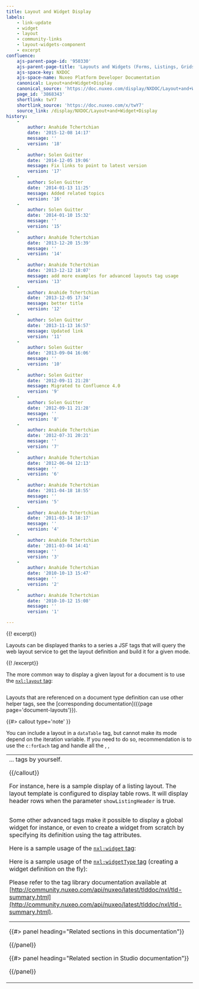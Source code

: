 ```yaml
---
title: Layout and Widget Display
labels:
    - link-update
    - widget
    - layout
    - community-links
    - layout-widgets-component
    - excerpt
confluence:
    ajs-parent-page-id: '950330'
    ajs-parent-page-title: 'Layouts and Widgets (Forms, Listings, Grids)'
    ajs-space-key: NXDOC
    ajs-space-name: Nuxeo Platform Developer Documentation
    canonical: Layout+and+Widget+Display
    canonical_source: 'https://doc.nuxeo.com/display/NXDOC/Layout+and+Widget+Display'
    page_id: '3868343'
    shortlink: twY7
    shortlink_source: 'https://doc.nuxeo.com/x/twY7'
    source_link: /display/NXDOC/Layout+and+Widget+Display
history:
    - 
        author: Anahide Tchertchian
        date: '2015-12-08 14:17'
        message: ''
        version: '18'
    - 
        author: Solen Guitter
        date: '2014-12-05 19:06'
        message: Fix links to point to latest version
        version: '17'
    - 
        author: Solen Guitter
        date: '2014-01-13 11:25'
        message: Added related topics
        version: '16'
    - 
        author: Solen Guitter
        date: '2014-01-10 15:32'
        message: ''
        version: '15'
    - 
        author: Anahide Tchertchian
        date: '2013-12-20 15:39'
        message: ''
        version: '14'
    - 
        author: Anahide Tchertchian
        date: '2013-12-12 18:07'
        message: add more examples for advanced layouts tag usage
        version: '13'
    - 
        author: Anahide Tchertchian
        date: '2013-12-05 17:34'
        message: better title
        version: '12'
    - 
        author: Solen Guitter
        date: '2013-11-13 16:57'
        message: Updated link
        version: '11'
    - 
        author: Solen Guitter
        date: '2013-09-04 16:06'
        message: ''
        version: '10'
    - 
        author: Solen Guitter
        date: '2012-09-11 21:28'
        message: Migrated to Confluence 4.0
        version: '9'
    - 
        author: Solen Guitter
        date: '2012-09-11 21:28'
        message: ''
        version: '8'
    - 
        author: Anahide Tchertchian
        date: '2012-07-31 20:21'
        message: ''
        version: '7'
    - 
        author: Anahide Tchertchian
        date: '2012-06-04 12:13'
        message: ''
        version: '6'
    - 
        author: Anahide Tchertchian
        date: '2011-04-18 18:55'
        message: ''
        version: '5'
    - 
        author: Anahide Tchertchian
        date: '2011-03-14 18:17'
        message: ''
        version: '4'
    - 
        author: Anahide Tchertchian
        date: '2011-03-04 14:41'
        message: ''
        version: '3'
    - 
        author: Anahide Tchertchian
        date: '2010-10-13 15:47'
        message: ''
        version: '2'
    - 
        author: Anahide Tchertchian
        date: '2010-10-12 15:08'
        message: ''
        version: '1'

---
```

{{! excerpt}}

Layouts can be displayed thanks to a series a JSF tags that will query the web layout service to get the layout definition and build it for a given mode.

{{! /excerpt}}

The more common way to display a given layout for a document is to use the [`nxl:layout` tag](http://community.nuxeo.com/api/nuxeo/7.1/tlddoc/nxl/layout.html):

```

```

Layouts that are referenced on a document type definition can use other helper tags, see the [corresponding documentation]({{page page='document-layouts'}}).

{{#> callout type='note' }}

You can include a layout in a `dataTable` tag, but cannot make its mode depend on the iteration variable. If you need to do so, recommendation is to use the `c:forEach` tag and handle all the <table>, <tr>, <td>... tags by yourself.

{{/callout}}

For instance, here is a sample display of a listing layout. The layout template is configured to display table rows. It will display header rows when the parameter&nbsp;`showListingHeader` is true.

```

```

Some other advanced tags make it possible to display a global widget for instance, or even to create a widget from scratch by specifying its definition using the tag attributes.

Here is a sample usage of the [`nxl:widget` tag](http://community.nuxeo.com/api/nuxeo/7.1/tlddoc/nxl/widget.html):

Here is a sample usage of the [`nxl:widgetType` tag](http://community.nuxeo.com/api/nuxeo/7.1/tlddoc/nxl/widgetType.html) (creating a widget definition on the fly):

Please refer to the tag library documentation available at [http://community.nuxeo.com/api/nuxeo/latest/tlddoc/nxl/tld-summary.html](http://community.nuxeo.com/api/nuxeo/latest/tlddoc/nxl/tld-summary.html).

* * *

<div class="row" data-equalizer="" data-equalize-on="medium">

<div class="column medium-6">{{#> panel heading="Related sections in this documentation"}}

{{/panel}}

</div>

<div class="column medium-6">{{#> panel heading="Related section in Studio documentation"}}

{{/panel}}

</div>

</div>
